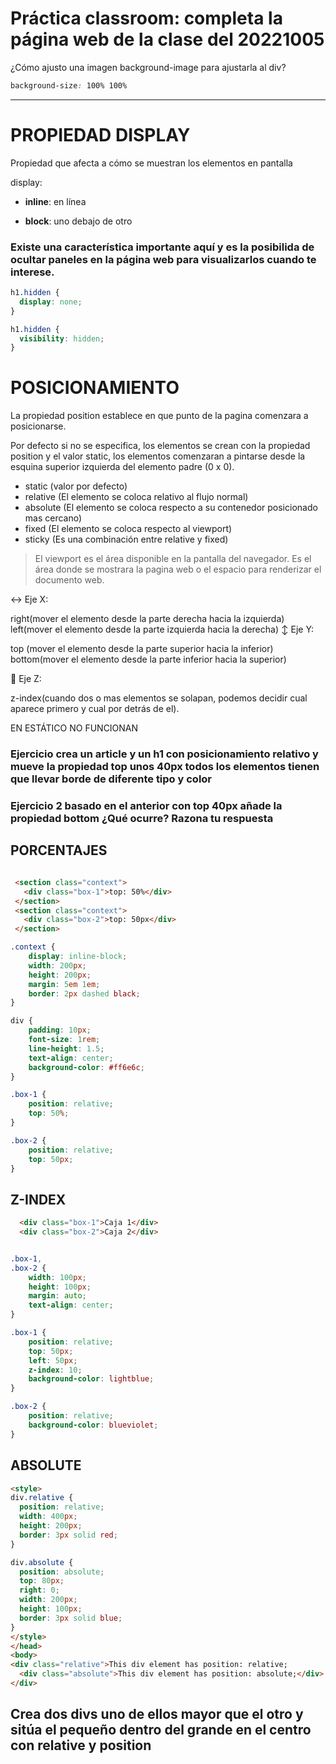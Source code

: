# Práctica classroom: completa la página web de la clase del 20221005

¿Cómo ajusto una imagen background-image para ajustarla al div?

```css
background-size: 100% 100%
```
***

# PROPIEDAD DISPLAY

Propiedad que afecta a cómo se muestran los elementos en pantalla

display:

* **inline**:  en línea

* **block**: uno debajo de otro

### Existe una característica importante aquí y es la posibilida de ocultar paneles en la página web para visualizarlos cuando te interese.
```css
h1.hidden {
  display: none;
}

h1.hidden {
  visibility: hidden;
}
```

# POSICIONAMIENTO

La propiedad position establece en que punto de la pagina comenzara a posicionarse.

Por defecto si no se especifica, 
los elementos se crean con la propiedad position y el valor static, 
los elementos comenzaran a pintarse desde la esquina superior izquierda del elemento padre (0 x 0).

* static (valor por defecto)
* relative (El elemento se coloca relativo al flujo normal)
* absolute (El elemento se coloca respecto a su contenedor posicionado mas cercano)
* fixed (El elemento se coloca respecto al viewport)
* sticky (Es una combinación entre relative y fixed)

> El viewport es el área disponible en la pantalla del navegador. Es el área donde se mostrara la pagina web o el espacio para renderizar el documento web.

↔️ Eje X:

right(mover el elemento desde la parte derecha hacia la izquierda)
left(mover el elemento desde la parte izquierda hacia la derecha)
↕️ Eje Y:

top (mover el elemento desde la parte superior hacia la inferior)
bottom(mover el elemento desde la parte inferior hacia la superior)

🔄 Eje Z:

z-index(cuando dos o mas elementos se solapan, podemos decidir cual aparece primero y cual por detrás de el).

EN ESTÁTICO NO FUNCIONAN

### Ejercicio crea un article y un h1 con posicionamiento relativo y mueve la propiedad top unos 40px todos los elementos tienen que llevar borde de diferente tipo y color

### Ejercicio 2 basado en el anterior con top 40px añade la propiedad bottom ¿Qué ocurre? Razona tu respuesta

## PORCENTAJES

```html

 <section class="context">
   <div class="box-1">top: 50%</div>
 </section>
 <section class="context">
   <div class="box-2">top: 50px</div>
 </section>

```

```CSS
.context {
    display: inline-block;
    width: 200px;
    height: 200px;
    margin: 5em 1em;
    border: 2px dashed black;
}

div {
    padding: 10px;
    font-size: 1rem;
    line-height: 1.5;
    text-align: center;
    background-color: #ff6e6c;
}

.box-1 {
    position: relative;
    top: 50%; 
}

.box-2 {
    position: relative;
    top: 50px; 
}
```

## Z-INDEX

```html
  <div class="box-1">Caja 1</div>
  <div class="box-2">Caja 2</div>

```

```css

.box-1,
.box-2 {
    width: 100px;
    height: 100px;
    margin: auto;
    text-align: center;
}

.box-1 {
    position: relative;
    top: 50px;
    left: 50px;
    z-index: 10;
    background-color: lightblue;
}

.box-2 {
    position: relative;
    background-color: blueviolet;
}
```

## ABSOLUTE

```html
<style>
div.relative {
  position: relative;
  width: 400px;
  height: 200px;
  border: 3px solid red;
} 

div.absolute {
  position: absolute;
  top: 80px;
  right: 0;
  width: 200px;
  height: 100px;
  border: 3px solid blue;
}
</style>
</head>
<body>
<div class="relative">This div element has position: relative;
  <div class="absolute">This div element has position: absolute;</div>
</div>

```

## Crea dos divs uno de ellos mayor que el otro y sitúa el pequeño dentro del grande en el centro con relative y position
